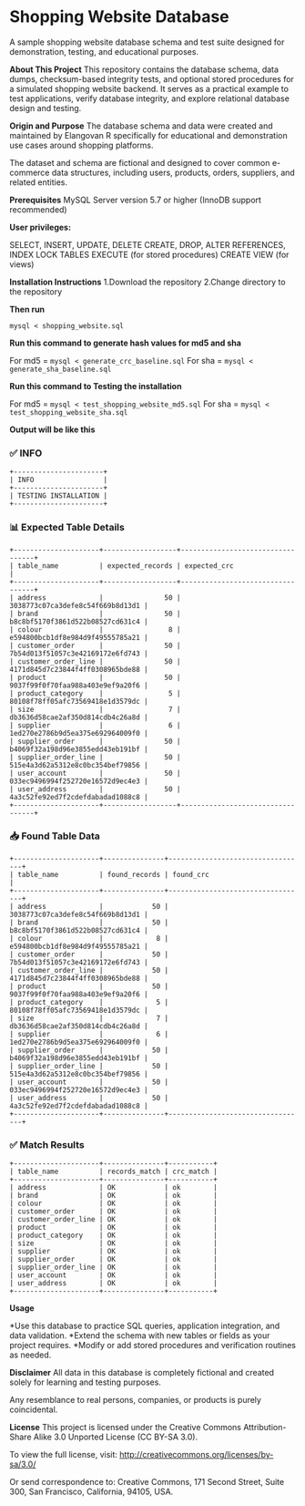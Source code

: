 # **Shopping Website Database**
A sample shopping website database schema and test suite designed for demonstration, testing, and educational purposes.

**About This Project**
This repository contains the database schema, data dumps, checksum-based integrity tests, and optional stored procedures for a simulated shopping website backend. It serves as a practical example to test applications, verify database integrity, and explore relational database design and testing.

**Origin and Purpose**
The database schema and data were created and maintained by Elangovan R specifically for educational and demonstration use cases around shopping platforms.

The dataset and schema are fictional and designed to cover common e-commerce data structures, including users, products, orders, suppliers, and related entities.

**Prerequisites**
MySQL Server version 5.7 or higher (InnoDB support recommended)

**User privileges:**

SELECT, INSERT, UPDATE, DELETE
CREATE, DROP, ALTER
REFERENCES, INDEX
LOCK TABLES
EXECUTE (for stored procedures)
CREATE VIEW (for views)

**Installation Instructions**
1.Download the repository
2.Change directory to the repository

**Then run**

`mysql < shopping_website.sql`

**Run this command to generate hash values for md5 and sha**

For md5 = `mysql < generate_crc_baseline.sql`
For sha = `mysql < generate_sha_baseline.sql`

**Run this command to Testing the installation**

For md5 = `mysql < test_shopping_website_md5.sql`
For sha = `mysql < test_shopping_website_sha.sql`


**Output will be like this**


### ✅ INFO

```text
+----------------------+
| INFO                 |
+----------------------+
| TESTING INSTALLATION |
+----------------------+
```

### 📊 Expected Table Details

```text
+---------------------+------------------+----------------------------------+
| table_name          | expected_records | expected_crc                     |
+---------------------+------------------+----------------------------------+
| address             |               50 | 3038773c07ca3defe8c54f669b8d13d1 |
| brand               |               50 | b8c8bf5170f3861d522b08527cd631c4 |
| colour              |                8 | e594800bcb1df8e984d9f49555785a21 |
| customer_order      |               50 | 7b54d013f51057c3e42169172e6fd743 |
| customer_order_line |               50 | 4171d845d7c23844f4ff0308965bde88 |
| product             |               50 | 9037f99f0f70faa988a403e9ef9a20f6 |
| product_category    |                5 | 80108f78ff05afc73569418e1d3579dc |
| size                |                7 | db3636d58cae2af350d814cdb4c26a8d |
| supplier            |                6 | 1ed270e2786b9d5ea375e692964009f0 |
| supplier_order      |               50 | b4069f32a198d96e3855edd43eb191bf |
| supplier_order_line |               50 | 515e4a3d62a5312e8c0bc354bef79856 |
| user_account        |               50 | 033ec9496994f252720e16572d9ec4e3 |
| user_address        |               50 | 4a3c52fe92ed7f2cdefdabadad1088c8 |
+---------------------+------------------+----------------------------------+
```

### 📥 Found Table Data

```text
+---------------------+---------------+----------------------------------+
| table_name          | found_records | found_crc                        |
+---------------------+---------------+----------------------------------+
| address             |            50 | 3038773c07ca3defe8c54f669b8d13d1 |
| brand               |            50 | b8c8bf5170f3861d522b08527cd631c4 |
| colour              |             8 | e594800bcb1df8e984d9f49555785a21 |
| customer_order      |            50 | 7b54d013f51057c3e42169172e6fd743 |
| customer_order_line |            50 | 4171d845d7c23844f4ff0308965bde88 |
| product             |            50 | 9037f99f0f70faa988a403e9ef9a20f6 |
| product_category    |             5 | 80108f78ff05afc73569418e1d3579dc |
| size                |             7 | db3636d58cae2af350d814cdb4c26a8d |
| supplier            |             6 | 1ed270e2786b9d5ea375e692964009f0 |
| supplier_order      |            50 | b4069f32a198d96e3855edd43eb191bf |
| supplier_order_line |            50 | 515e4a3d62a5312e8c0bc354bef79856 |
| user_account        |            50 | 033ec9496994f252720e16572d9ec4e3 |
| user_address        |            50 | 4a3c52fe92ed7f2cdefdabadad1088c8 |
+---------------------+---------------+----------------------------------+
```

### ✅ Match Results

```text
+---------------------+---------------+-----------+
| table_name          | records_match | crc_match |
+---------------------+---------------+-----------+
| address             | OK            | ok        |
| brand               | OK            | ok        |
| colour              | OK            | ok        |
| customer_order      | OK            | ok        |
| customer_order_line | OK            | ok        |
| product             | OK            | ok        |
| product_category    | OK            | ok        |
| size                | OK            | ok        |
| supplier            | OK            | ok        |
| supplier_order      | OK            | ok        |
| supplier_order_line | OK            | ok        |
| user_account        | OK            | ok        |
| user_address        | OK            | ok        |
+---------------------+---------------+-----------+
```

**Usage**

*Use this database to practice SQL queries, application integration, and data validation.
*Extend the schema with new tables or fields as your project requires.
*Modify or add stored procedures and verification routines as needed.

**Disclaimer**
All data in this database is completely fictional and created solely for learning and testing purposes.

Any resemblance to real persons, companies, or products is purely coincidental.

**License**
This project is licensed under the
Creative Commons Attribution-Share Alike 3.0 Unported License (CC BY-SA 3.0).

To view the full license, visit:
http://creativecommons.org/licenses/by-sa/3.0/

Or send correspondence to:
Creative Commons, 171 Second Street, Suite 300, San Francisco, California, 94105, USA.


